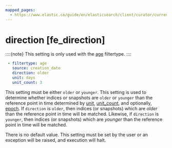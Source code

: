 ```yaml
---
mapped_pages:
  - https://www.elastic.co/guide/en/elasticsearch/client/curator/current/fe_direction.html
---
```


# direction [fe_direction]

::::{note}
This setting is only used with the [age](/reference/filtertype_age.md) filtertype.
::::


```yaml
 - filtertype: age
   source: creation_date
   direction: older
   unit: days
   unit_count: 3
```

This setting must be either `older` or `younger`.  This setting is used to determine whether indices or snapshots are `older` or `younger` than the reference point in time determined by [unit](/reference/fe_unit.md), [unit_count](/reference/fe_unit_count.md), and optionally, [epoch](/reference/fe_epoch.md).  If `direction` is `older`, then indices (or snapshots) which are *older* than the reference point in time will be matched.  Likewise, if `direction` is `younger`, then indices (or snapshots) which are *younger* than the reference point in time will be matched.

There is no default value. This setting must be set by the user or an exception will be raised, and execution will halt.

